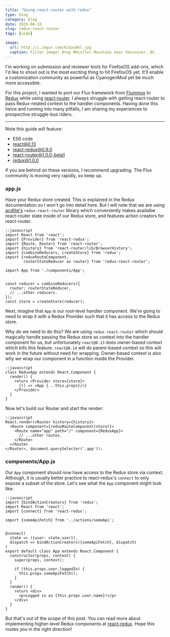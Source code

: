 ```yaml
---
title: "Using react-router with redux"
type: blog
category: blog
date: 2015-08-18
slug: redux-react-router
tags: [code]

image:
  url: http://i.imgur.com/6Jqxo6Kl.jpg
  caption: Filler image! Atop Whistler Mountain near Vancouver, BC.
---
```


I'm working on submission and reviewer tools for FirefoxOS add-ons, which I'd
like to shout out is the most exciting thing to hit FirefoxOS yet. It'll enable
a customization community as powerful as CyanogenMod yet be much more
accessible.

For this project, I wanted to port our Flux framework from
[Flummox](http://acdlite.github.io/flummox) to
[Redux](http://rackt.github.io/redux/docs/introduction/index.html) while using
[react-router](https://github.com/rackt/react-router/). I always struggle with
getting react-router to pass Redux-related context to the handler components.
Having done this twice and running into many pitfalls, I am sharing my
experiences to prospective struggle-bus riders.

---

Note this guide will feature:

- ES6 code
- react@0.13
- react-redux@0.9.0
- react-router@1.0.0-beta1
- redux@1.0.0

If you are behind on these versions, I recommend upgrading. The Flux community
is moving very rapidly, so keep up.

### app.js

Have your Redux store created. This is explained in the Redux documentation so
I won't go into detail here. But I will note that we are using
[acdlite's](https://github.com/acdlite) ```redux-react-router``` library which
conveniently makes availalbe react-router state inside of our Redux store, and
features action creators for react-router.

    ::javascript
    import React from 'react';
    import {Provider} from 'react-redux';
    import {Route, Router} from 'react-router';
    import {history} from 'react-router/lib/BrowserHistory';
    import {combineReducers, createStore} from 'redux';
    import {reduxRouteComponent,
            routerStateReducer as router} from 'redux-react-router';

    import App from './components/App';


    const reducer = combineReducers({
      router: routerStateReducer,
      // ...other reducers.
    });
    const store = createStore(reducer);

Next, imagine that ```App``` is our root-level handler component. We're going
to need to wrap it with a Redux Provider such that it has access to the Redux
store.

Why do we need to do this? We are using ```redux-react-router``` which should
magically handle passing the Redux store as context into the handler component
for us, but unfortunately ```react@0.13``` does owner-based context which kills
this feature. ```react@0.14``` will do parent-based context so this will work
in the future without need for wrapping. Owner-based context is also why we
wrap our component in a function inside the Provider.

    ::javascript
    class ReduxApp extends React.Component {
      render() {
        return <Provider store={store}>
          {() => <App {...this.props}/>}
        </Provider>
      }
    }

Now let's build our Router and start the render:

    ::javascript
    React.render(<Router history={history}>
      <Route component={reduxRouteComponent(store)}>
        <Route name="app" path="/" component={ReduxApp}>
          // ...other routes.
        </Route>
      </Route>
    </Router>, document.querySelector('.app'));

### components/App.js

Our ```App``` component should now have access to the Redux store via context.
Although, it is usually better practice to react-redux's ```connect``` to
only expose a subset of the store. Let's see what the ```App``` component
might look like:

    ::javascript
    import {bindActionCreators} from 'redux';
    import React from 'react';
    import {connect} from 'react-redux';

    import {someApiFetch} from '../actions/someApi';


    @connect(
      state => ({user: state.user}),
      dispatch => bindActionCreators({someApiFetch}, dispatch)
    )
    export default class App extends React.Component {
      constructor(props, context) {
        super(props, context);

        if (this.props.user.loggedIn) {
          this.props.someApiFetch();
        }
      }
      render() {
        return <div>
          <p>Logged in as {this.props.user.name}!</p>
        </div>
      }
    }

But that's out of the scope of this post. You can read more about implementing
higher-level Redux components at
[react-redux](https://github.com/rackt/react-redux). Hope this routes you
in the right direction!
